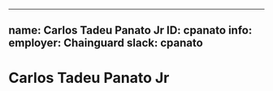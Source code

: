 -------------------------------------------------------------
name: Carlos Tadeu Panato Jr
ID: cpanato
info:
  employer: Chainguard
  slack: cpanato
-------------------------------------------------------------

# Carlos Tadeu Panato Jr
